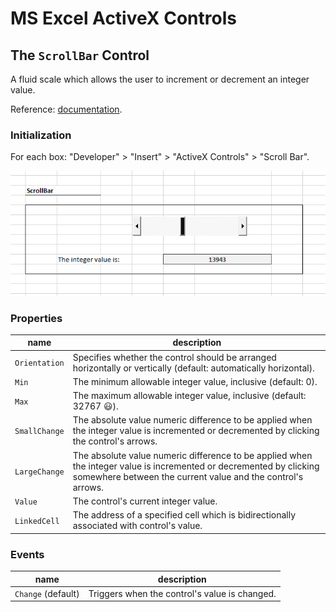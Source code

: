 # MS Excel ActiveX Controls

## The `ScrollBar` Control

A fluid scale which allows the user to increment or decrement an integer value.

Reference: [documentation](https://msdn.microsoft.com/en-us/VBA/Language-Reference-VBA/articles/scrollbar-control).

### Initialization

For each box: "Developer" > "Insert" > "ActiveX Controls" > "Scroll Bar".

![a screenshot of a horizontally-aligned scroll-bar.](scroll-bar.png)

### Properties

name | description
--- | ---
`Orientation` | Specifies whether the control should be arranged horizontally or vertically (default: automatically horizontal).
`Min` | The minimum allowable integer value, inclusive (default: 0).
`Max` | The maximum allowable integer value, inclusive (default: 32767 :smiley:).
`SmallChange` | The absolute value numeric difference to be applied when the integer value is incremented or decremented by clicking the control's arrows.
`LargeChange` | The absolute value numeric difference to be applied when the integer value is incremented or decremented by clicking somewhere between the current value and the control's arrows.
`Value` | The control's current integer value.
`LinkedCell` | The address of a specified cell which is bidirectionally associated with control's value.

### Events

name | description
--- | ---
`Change` (default) | Triggers when the control's value is changed.
